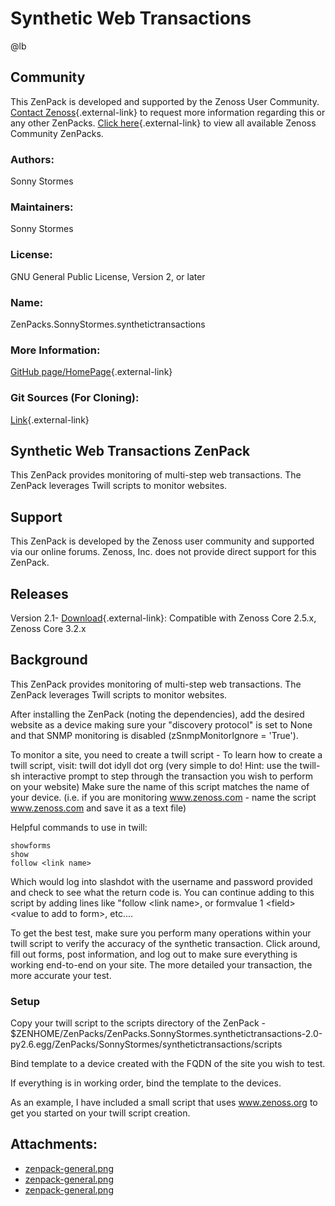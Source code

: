 # Synthetic Web Transactions

@lb[](img/zenpack-zenpack-general.png)

## Community

This ZenPack is developed and supported by the Zenoss User Community.
[Contact Zenoss](https://tryit.zenoss.com/zenpack-contact/){.external-link} to
request more information regarding this or any other ZenPacks. [Click here](https://zenoss.com/product/zenpacks?f%5B0%5D=im_field_zenpack_category:1021){.external-link} to
view all available Zenoss Community ZenPacks.

### Authors:

Sonny Stormes

### Maintainers:

Sonny Stormes

### License:

GNU General Public License, Version 2, or later

### Name:

ZenPacks.SonnyStormes.synthetictransactions

### More Information:

[GitHub page/HomePage](http://community.zenoss.org/docs/DOC-3757){.external-link}

### Git Sources (For Cloning):

[Link](https://github.com/sstormes/ZenPack.synthetictransactions.git){.external-link}

## Synthetic Web Transactions ZenPack

This ZenPack provides monitoring of multi-step web transactions. The
ZenPack leverages Twill scripts to monitor websites.

## Support

This ZenPack is developed by the Zenoss user community and supported via
our online forums. Zenoss, Inc. does not provide direct support for this
ZenPack.

## Releases

Version 2.1- [Download](https://storage.googleapis.com/zenpacks/ZenPacks.SonnyStormes.synthetictransactions/2.1/ZenPacks.SonnyStormes.synthetictransactions-2.1.egg){.external-link}:   Compatible with Zenoss Core 2.5.x, Zenoss Core 3.2.x

## Background

This ZenPack provides monitoring of multi-step web transactions. The
ZenPack leverages Twill scripts to monitor websites.

After installing the ZenPack (noting the dependencies), add the desired
website as a device making sure your "discovery protocol" is set to None
and that SNMP monitoring is disabled (zSnmpMonitorIgnore = 'True').

To monitor a site, you need to create a twill script - To learn how to
create a twill script, visit: twill dot idyll dot org (very simple to
do! Hint: use the twill-sh interactive prompt to step through the
transaction you wish to perform on your website) Make sure the name of
this script matches the name of your device. (i.e. if you are monitoring
www.zenoss.com - name the script www.zenoss.com and save it as a text
file)

Helpful commands to use in twill:

    showforms
    show
    follow <link name>

Which would log into slashdot with the username and password provided
and check to see what the return code is. You can continue adding to
this script by adding lines like "follow &lt;link name&gt;, or formvalue
1 &lt;field&gt; &lt;value to add to form&gt;, etc....

To get the best test, make sure you perform many operations within your
twill script to verify the accuracy of the synthetic transaction. Click
around, fill out forms, post information, and log out to make sure
everything is working end-to-end on your site. The more detailed your
transaction, the more accurate your test.

### Setup

Copy your twill script to the scripts directory of the ZenPack -
$ZENHOME/ZenPacks/ZenPacks.SonnyStormes.synthetictransactions-2.0-py2.6.egg/ZenPacks/SonnyStormes/synthetictransactions/scripts

Bind template to a device created with the FQDN of the site you wish to
test.

If everything is in working order, bind the template to the devices.

As an example, I have included a small script that uses www.zenoss.org
to get you started on your twill script creation.

## Attachments:

-   [zenpack-general.png](img/zenpack-zenpack-general.png)
-   [zenpack-general.png](img/zenpack-zenpack-general.png)
-   [zenpack-general.png](img/zenpack-zenpack-general.png)

